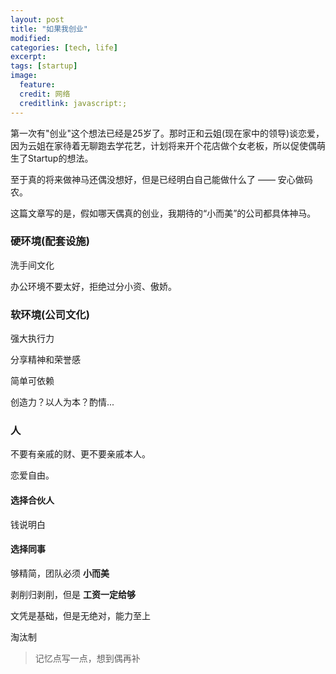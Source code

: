 ```yaml
---
layout: post
title: "如果我创业"
modified:
categories: [tech, life]
excerpt:
tags: [startup]
image:
  feature:
  credit: 网络
  creditlink: javascript:;
---
```


第一次有"创业"这个想法已经是25岁了。那时正和云姐(现在家中的领导)谈恋爱，因为云姐在家待着无聊跑去学花艺，计划将来开个花店做个女老板，所以促使偶萌生了Startup的想法。

至于真的将来做神马还偶没想好，但是已经明白自己能做什么了 —— 安心做码农。

这篇文章写的是，假如哪天偶真的创业，我期待的“小而美”的公司都具体神马。

### 硬环境(配套设施)

  洗手间文化

  办公环境不要太好，拒绝过分小资、傲娇。

### 软环境(公司文化)

  强大执行力

  分享精神和荣誉感

  简单可依赖

  创造力？以人为本？酌情...

### 人

  不要有亲戚的财、更不要亲戚本人。

  恋爱自由。

#### 选择合伙人

  钱说明白

#### 选择同事

  够精简，团队必须 **小而美**

  剥削归剥削，但是 **工资一定给够**

  文凭是基础，但是无绝对，能力至上

  淘汰制


> 记忆点写一点，想到偶再补
